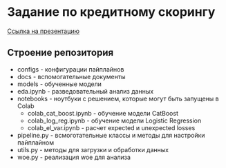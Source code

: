# Задание по кредитному скорингу
[Ссылка на презентацию](https://docs.google.com/presentation/d/1_bDAtTeu9eetR_yv-Hev1060xILNRwtp3KejIz_PBAs/edit#slide=id.p)

## Строение репозитория

- configs - конфигурации пайплайнов
- docs - вспомогательные документы
- models - обученные модели
- eda.ipynb - разведовательный анализ данных
- notebooks - ноутбуки с решением, которые могут быть запущены в Colab
  - colab_cat_boost.ipynb - обучение модели CatBoost
  - colab_log_reg.ipynb - обучение модели Logistic Regression
  - colab_el_var.ipynb - расчет expected и unexpected losses
- pipeline.py - всмоготательные классы и методы для настройки пайплайном
- utils.py - методы для загрузки и обработки данных
- woe.py - реализация woe для анализа
